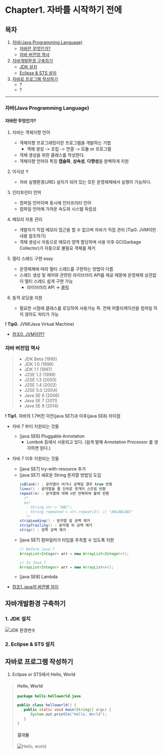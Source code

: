 # Chapter1. 자바를 시작하기 전에

## 목차
1. [자바(Java Programming Language)](https://github.com/hongcoding94/java_storage/blob/main/Chapter1.%20%EC%9E%90%EB%B0%94%EB%A5%BC%20%EC%8B%9C%EC%9E%91%ED%95%98%EA%B8%B0%20%EC%A0%84%EC%97%90.md#%EC%9E%90%EB%B0%94java-programming-language "자바(Java Programming Language)")
   - [자바란 무엇인가?](https://github.com/hongcoding94/java_storage/blob/main/Chapter1.%20%EC%9E%90%EB%B0%94%EB%A5%BC%20%EC%8B%9C%EC%9E%91%ED%95%98%EA%B8%B0%20%EC%A0%84%EC%97%90.md#%EC%9E%90%EB%B0%94%EB%9E%80-%EB%AC%B4%EC%97%87%EC%9D%B8%EA%B0%80 "자바란 무엇인가?")
   - [자바 버전업 역사](https://github.com/hongcoding94/java_storage/blob/main/Chapter1.%20%EC%9E%90%EB%B0%94%EB%A5%BC%20%EC%8B%9C%EC%9E%91%ED%95%98%EA%B8%B0%20%EC%A0%84%EC%97%90.md#%EC%9E%90%EB%B0%94-%EB%B2%84%EC%A0%84%EC%97%85-%EC%97%AD%EC%82%AC "자바 버전업 역사")
2. [자바개발환경 구축하기](https://github.com/hongcoding94/java_storage/blob/main/Chapter1.%20%EC%9E%90%EB%B0%94%EB%A5%BC%20%EC%8B%9C%EC%9E%91%ED%95%98%EA%B8%B0%20%EC%A0%84%EC%97%90.md#%EC%9E%90%EB%B0%94%EA%B0%9C%EB%B0%9C%ED%99%98%EA%B2%BD-%EA%B5%AC%EC%B6%95%ED%95%98%EA%B8%B0 "자바개발환경 구축하기")
   - [JDK 설치](https://github.com/hongcoding94/java_storage/blob/main/Chapter1.%20%EC%9E%90%EB%B0%94%EB%A5%BC%20%EC%8B%9C%EC%9E%91%ED%95%98%EA%B8%B0%20%EC%A0%84%EC%97%90.md#1-jdk-%EC%84%A4%EC%B9%98 "JDK 설치")
   - [Eclipse & STS 설치](https://github.com/hongcoding94/java_storage/blob/main/Chapter1.%20%EC%9E%90%EB%B0%94%EB%A5%BC%20%EC%8B%9C%EC%9E%91%ED%95%98%EA%B8%B0%20%EC%A0%84%EC%97%90.md#2-eclipse--sts-%EC%84%A4%EC%B9%98 "Eclipse & STS 설치")
4. [자바로 프로그램 작성하기](https://github.com/hongcoding94/java_storage/blob/main/Chapter1.%20%EC%9E%90%EB%B0%94%EB%A5%BC%20%EC%8B%9C%EC%9E%91%ED%95%98%EA%B8%B0%20%EC%A0%84%EC%97%90.md#%EC%9E%90%EB%B0%94%EB%A1%9C-%ED%94%84%EB%A1%9C%EA%B7%B8%EB%9E%A8-%EC%9E%91%EC%84%B1%ED%95%98%EA%B8%B0 "자바로 프로그램 작성하기")
   - ?
   - ?

---
### 자바(Java Programming Language)
#### 자바란 무엇인가?
1. 자바는 객체지향 언어
    - 객체지향 프로그래밍이란 프로그램을 개발하는 기법 
        - 객체 생성 -> 조립 -> 연결 -> 모듈 or 프로그램 
    - 객체 생성을 위한 클래스를 작성한다.
    - 객체지향 언어의 특징 **캡슐화**, **상속성**, **다향성**을 완벽하게 지원

2. 이식성 ↑
    - 자바 실행환경(JRE) 설치가 되어 있는 모든 운영체제에서 실행이 가능하다.

3. 인터프린터 언어
    - 컴파일 언어이며 동시에 인터프리터 언어
    - 컴파일 언어에 가까운 속도와 시스템 독립성

4. 메모리 자동 관리
    - 개발자가 직접 메모리 접근을 할 수 없으며 자바가 직접 관리 (Tip0. JVM이란 내용 참조하기)
    - 객체 생성시 자동으로 메모리 영역 할당하며 사용 이후 GC(Garbage Collector)가 자동으로 불필요 객체를 제거 

5. 멀티 스레드 구현 esay
    - 운영체제에 따라 멀티 스레드를 구현하는 방법이 다름
    - 스레드 생성 및 제어와 관련된 라이브러리 API를 제공 때문에 운영체제 상관없이 멀티 스레드 쉽게 구현 가능
      - 라이브러리 API → [클릭](https://docs.oracle.com/javase/7/docs/api/ "클릭")
        
6. 동적 로딩을 지원
    - 필요한 시점에 클래스를 로딩하여 사용가능 즉. 전체 어플리케이션을 컴파일 하지 않아도 처리가 가능
    

**! Tip0.** JVM(Java Virtual Machine)
  - [참조0. JVM이란?](https://doozi0316.tistory.com/entry/1%EC%A3%BC%EC%B0%A8-JVM%EC%9D%80-%EB%AC%B4%EC%97%87%EC%9D%B4%EB%A9%B0-%EC%9E%90%EB%B0%94-%EC%BD%94%EB%93%9C%EB%8A%94-%EC%96%B4%EB%96%BB%EA%B2%8C-%EC%8B%A4%ED%96%89%ED%95%98%EB%8A%94-%EA%B2%83%EC%9D%B8%EA%B0%80 "JVM이란?")

### 자바 버전업 역사
> - JDK Beta (1995)
> - JDK 1.0 (1996)
> - JDK 1.1 (1997)
> - J2SE 1.2 (1998)
> - J2SE 1.3 (2000)
> - J2SE 1.4 (2002)
> - J2SE 5.0 (2004)
> - Java SE 6 (2006)
> - Java SE 7 (2011)
> - Java SE 8 (2014)

**! Tip1.** 자바의 1.7버전 이전(java SE7)과 아후(java SE8) 차이점
 - 자바 7 부터 지원되는 것들 
   - [java SE6] Pluggable Annotation
      - Lombok 등에서 사용되고 있다. (쉽게 말해 Annotation Processor 를 생각하면 된다.)
 - 자바 7 이후 지원되는 것들
    - [java SE7] try-with-resource 추가
    - [java SE7] 새로운 String 문자열 방법잉 도입
      ```java
      isBlank() : 문자열이 비거나 공백일 경우 true 반환
      lines() : 문자열을 줄 단위로 쪼개어 스트림 반환
      repeat(n) : 문자열에 대해 n번 반복하여 붙여 반환
        /*
        ex)
         - String str = "ABC";
         - String repeated = str.repeat(3); // "ABCABCABC"
         */
      stripLeading() : 문자열 앞 공백 제거
      stripTrailing() : 문자열 뒤 공백 제거
      strip() : 양쪽 공백 제거
      ```
    - [java SE7] 컴파일러가 타입을 추측할 수 있도록 지원
      ```java
      // Before Java 7
      ArrayList<Integer> arr = new ArrayList<Integer>();

      // In Java 7
      ArrayList<Integer> arr = new ArrayList<>();
      ```
   - [java SE8] Lambda

 - [참조1. java의 버전별 차이](https://velog.io/@ljo_0920/java-%EB%B2%84%EC%A0%84%EB%B3%84-%EC%B0%A8%EC%9D%B4-%ED%8A%B9%EC%A7%95 "java의 버전별 차이")

## 자바개발환경 구축하기

### 1. JDK 설치
![JDK 환경변수](https://user-images.githubusercontent.com/66407386/170052007-a72c361e-2bca-468d-9cb1-c48e7e2ed74f.png)

### 2. Eclipse & STS 설치



## 자바로 프로그램 작성하기


1. Eclipse or STS에서 Hello, World
> #### Hello, World
> ```java
> package hello.helloworld.java
> 
> public class helloworld() {
>    public static void main(String[] args) {
>       System.out.println("Hello, World");
>    }
> }
> ```
> #### 결과물
> ![Hello, world](https://user-images.githubusercontent.com/66407386/170055145-7fbfaf35-ebaf-4e83-9513-b6a99049970e.png)


